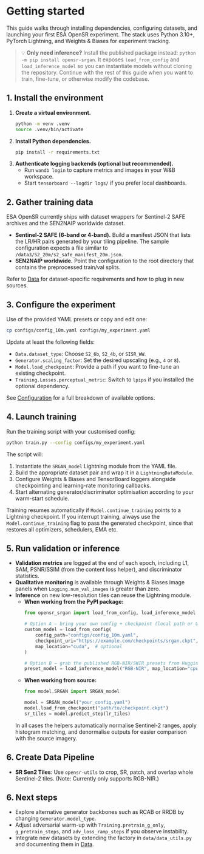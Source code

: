# Getting started

This guide walks through installing dependencies, configuring datasets, and launching your first ESA OpenSR experiment. The stack
uses Python 3.10+, PyTorch Lightning, and Weights & Biases for experiment tracking.

> 💡 **Only need inference?** Install the published package instead: `python -m pip install opensr-srgan`. It exposes
> `load_from_config` and `load_inference_model` so you can instantiate models without cloning the repository. Continue with the
> rest of this guide when you want to train, fine-tune, or otherwise modify the codebase.

## 1. Install the environment

1. **Create a virtual environment.**
   ```bash
   python -m venv .venv
   source .venv/bin/activate
   ```
2. **Install Python dependencies.**
   ```bash
   pip install -r requirements.txt
   ```
3. **Authenticate logging backends (optional but recommended).**
   * Run `wandb login` to capture metrics and images in your W&B workspace.
   * Start `tensorboard --logdir logs/` if you prefer local dashboards.

## 2. Gather training data

ESA OpenSR currently ships with dataset wrappers for Sentinel-2 SAFE archives and the SEN2NAIP worldwide dataset.

* **Sentinel-2 SAFE (6-band or 4-band).** Build a manifest JSON that lists the LR/HR pairs generated by your tiling pipeline. The
  sample configuration expects a file similar to `/data3/S2_20m/s2_safe_manifest_20m.json`.
* **SEN2NAIP worldwide.** Point the configuration to the root directory that contains the preprocessed train/val splits.

Refer to [Data](data.md) for dataset-specific requirements and how to plug in new sources.

## 3. Configure the experiment

Use of the provided YAML presets or copy and edit one:

```bash
cp configs/config_10m.yaml configs/my_experiment.yaml
```

Update at least the following fields:

* `Data.dataset_type`: Choose `S2_6b`, `S2_4b`, or `SISR_WW`.
* `Generator.scaling_factor`: Set the desired upscaling (e.g., `4` or `8`).
* `Model.load_checkpoint`: Provide a path if you want to fine-tune an existing checkpoint.
* `Training.Losses.perceptual_metric`: Switch to `lpips` if you installed the optional dependency.

See [Configuration](configuration.md) for a full breakdown of available options.

## 4. Launch training

Run the training script with your customised config:

```bash
python train.py --config configs/my_experiment.yaml
```

The script will:

1. Instantiate the `SRGAN_model` Lightning module from the YAML file.
2. Build the appropriate dataset pair and wrap it in a `LightningDataModule`.
3. Configure Weights & Biases and TensorBoard loggers alongside checkpointing and learning-rate monitoring callbacks.
4. Start alternating generator/discriminator optimisation according to your warm-start schedule.

Training resumes automatically if `Model.continue_training` points to a Lightning checkpoint. If you interrupt training, always use the `Model.continue_training` flag to pass the generated checkpoint, since that restores all optimizers, schedulers, EMA etc.

## 5. Run validation or inference

* **Validation metrics** are logged at the end of each epoch, including L1, SAM, PSNR/SSIM (from the content loss helper), and
  discriminator statistics.
* **Qualitative monitoring** is available through Weights & Biases image panels when `Logging.num_val_images` is greater than zero.
* **Inference** on new low-resolution tiles can reuse the Lightning module.
  * **When working from the PyPI package:**
    ```python
    from opensr_srgan import load_from_config, load_inference_model

    # Option A – bring your own config + checkpoint (local path or URL)
    custom_model = load_from_config(
        config_path="configs/config_10m.yaml",
        checkpoint_uri="https://example.com/checkpoints/srgan.ckpt",
        map_location="cuda",  # optional
    )

    # Option B – grab the published RGB-NIR/SWIR presets from Hugging Face
    preset_model = load_inference_model("RGB-NIR", map_location="cpu")
    ```
  * **When working from source:**
    ```python
    from model.SRGAN import SRGAN_model

    model = SRGAN_model("your_config.yaml")
    model.load_from_checkpoint("path/to/checkpoint.ckpt")
    sr_tiles = model.predict_step(lr_tiles)
    ```
  In all cases the helpers automatically normalise Sentinel-2 ranges, apply histogram matching, and denormalise outputs for
  easier comparison with the source imagery.

## 6. Create Data Pipeline

* **SR Sen2 Tiles**: Use `opensr-utils` to crop, SR, patch, and overlap whole Sentinel-2 tiles. (Note: Currently only supports RGB-NIR.)

## 6. Next steps

* Explore alternative generator backbones such as RCAB or RRDB by changing `Generator.model_type`.
* Adjust adversarial warm-up with `Training.pretrain_g_only`, `g_pretrain_steps`, and `adv_loss_ramp_steps` if you observe
  instability.
* Integrate new datasets by extending the factory in `data/data_utils.py` and documenting them in [Data](data.md).
